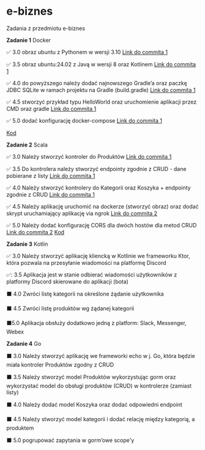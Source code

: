 # e-biznes

Zadania z przedmiotu e-biznes

**Zadanie 1** Docker

:white_check_mark: 3.0 obraz ubuntu z Pythonem w wersji 3.10 [Link do commita 1](https://github.com/tomaszpakula/e-biznes/commit/8e7d3b017218db3459e5aa33c2ad5d9719d78071)

:white_check_mark: 3.5 obraz ubuntu:24.02 z Javą w wersji 8 oraz Kotlinem [Link do commita 1](https://github.com/tomaszpakula/e-biznes/commit/8e7d3b017218db3459e5aa33c2ad5d9719d78071)

:white_check_mark: 4.0 do powyższego należy dodać najnowszego Gradle’a oraz paczkę JDBC
SQLite w ramach projektu na Gradle (build.gradle) [Link do commita 1](https://github.com/tomaszpakula/e-biznes/commit/8e7d3b017218db3459e5aa33c2ad5d9719d78071)

:white_check_mark: 4.5 stworzyć przykład typu HelloWorld oraz uruchomienie aplikacji
przez CMD oraz gradle [Link do commita 1](https://github.com/tomaszpakula/e-biznes/commit/8e7d3b017218db3459e5aa33c2ad5d9719d78071)

:white_check_mark: 5.0 dodać konfigurację docker-compose [Link do commita 1](https://github.com/tomaszpakula/e-biznes/commit/8e7d3b017218db3459e5aa33c2ad5d9719d78071)

[Kod](https://github.com/tomaszpakula/e-biznes/tree/main/zadanie1)

**Zadanie 2** Scala

:white_check_mark: 3.0  Należy stworzyć kontroler do Produktów [Link do commita 1](https://github.com/tomaszpakula/e-biznes/commit/f68969f3d6a1dee978a7fb37545ff8f81d531df2)

:white_check_mark: 3.5 Do kontrolera należy stworzyć endpointy zgodnie z CRUD - dane
pobierane z listy [Link do commita 1](https://github.com/tomaszpakula/e-biznes/commit/f68969f3d6a1dee978a7fb37545ff8f81d531df2)

:white_check_mark: 4.0 Należy stworzyć kontrolery do Kategorii oraz Koszyka + endpointy
zgodnie z CRUD [Link do commita 1](https://github.com/tomaszpakula/e-biznes/commit/f68969f3d6a1dee978a7fb37545ff8f81d531df2)

:white_check_mark: 4.5 Należy aplikację uruchomić na dockerze (stworzyć obraz) oraz dodać
skrypt uruchamiający aplikację via ngrok [Link do commita 2](https://github.com/tomaszpakula/e-biznes/commit/c1b69220879ec359547e7d8192c4baf28bdaf86a)

:white_check_mark: 5.0 Należy dodać konfigurację CORS dla dwóch hostów dla metod CRUD [Link do commita 2](https://github.com/tomaszpakula/e-biznes/commit/c1b69220879ec359547e7d8192c4baf28bdaf86a)
[Kod](https://github.com/tomaszpakula/e-biznes/tree/main/zadanie2)

**Zadanie 3** Kotlin

✅ 3.0 Należy stworzyć aplikację kliencką w Kotlinie we frameworku Ktor, która pozwala na przesyłanie wiadomości na platformę Discord

✅:  3.5 Aplikacja jest w stanie odbierać wiadomości użytkowników z platformy Discord skierowane do aplikacji (bota)

:black_large_square:  4.0 Zwróci listę kategorii na określone żądanie użytkownika

:black_large_square: 4.5 Zwróci listę produktów wg żądanej kategorii

:black_large_square:5.0 Aplikacja obsłuży dodatkowo jedną z platform: Slack, Messenger, Webex

**Zadanie 4** Go

:black_large_square: 3.0 Należy stworzyć aplikację we frameworki echo w j. Go, która będzie miała kontroler Produktów zgodny z CRUD

:black_large_square: 3.5 Należy stworzyć model Produktów wykorzystując gorm oraz wykorzystać model do obsługi produktów (CRUD) w kontrolerze (zamiast listy)

:black_large_square: 4.0 Należy dodać model Koszyka oraz dodać odpowiedni endpoint

:black_large_square: 4.5 Należy stworzyć model kategorii i dodać relację między kategorią, a produktem

:black_large_square: 5.0 pogrupować zapytania w gorm’owe scope'y
